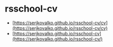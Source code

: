 # rsschool-cv  
* [https://serjkovalko.github.io/rsschool-cv/cv](https://serjkovalko.github.io/rsschool-cv/cv)
* [https://serjkovalko.github.io/rsschool-cv](https://serjkovalko.github.io/rsschool-cv/)
